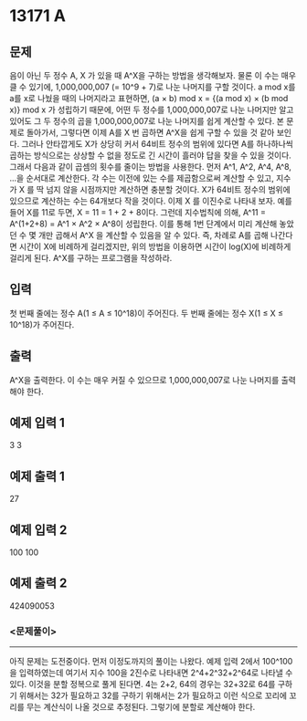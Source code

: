 # 13171 A

## 문제
음이 아닌 두 정수 A, X 가 있을 때 A^X을 구하는 방법을 생각해보자. 물론 이 수는 매우 클 수 있기에, 1,000,000,007 (= 10^9 + 7)로 나눈 나머지를 구할 것이다. a mod x를 a를 x로 나눴을 때의 나머지라고 표현하면,
(a × b) mod x = {(a mod x) × (b mod x)} mod x
가 성립하기 때문에, 어떤 두 정수를 1,000,000,007로 나눈 나머지만 알고 있어도 그 두 정수의 곱을 1,000,000,007로 나눈 나머지를 쉽게 계산할 수 있다.
본 문제로 돌아가서, 그렇다면 이제 A를 X 번 곱하면 A^X을 쉽게 구할 수 있을 것 같아 보인다. 그러나 안타깝게도 X가 상당히 커서 64비트 정수의 범위에 있다면 A를 하나하나씩 곱하는 방식으로는 상상할 수 없을 정도로 긴 시간이 흘러야 답을 찾을 수 있을 것이다. 그래서 다음과 같이 곱셈의 횟수를 줄이는 방법을 사용한다.
먼저 A^1, A^2, A^4, A^8, ...을 순서대로 계산한다. 각 수는 이전에 있는 수를 제곱함으로써 계산할 수 있고, 지수가 X 를 딱 넘지 않을 시점까지만 계산하면 충분할 것이다. X가 64비트 정수의 범위에 있으므로 계산하는 수는 64개보다 작을 것이다.
이제 X 를 이진수로 나타내 보자. 예를 들어 X를 11로 두면, X = 11 = 1 + 2 + 8이다. 그런데 지수법칙에 의해, A^11 = A^(1+2+8) = A^1 × A^2 × A^8이 성립한다. 이를 통해 1번 단계에서 미리 계산해 놓았던 수 몇 개만 곱해서 A^X 을 계산할 수 있음을 알 수 있다.
즉, 차례로 A를 곱해 나간다면 시간이 X에 비례하게 걸리겠지만, 위의 방법을 이용하면 시간이 log(X)에 비례하게 걸리게 된다. A^X를 구하는 프로그램을 작성하라.

## 입력
첫 번째 줄에는 정수 A(1 ≤ A ≤ 10^18)이 주어진다.
두 번째 줄에는 정수 X(1 ≤ X ≤ 10^18)가 주어진다.

## 출력
A^X을 출력한다. 이 수는 매우 커질 수 있으므로 1,000,000,007로 나눈 나머지를 출력해야 한다.

## 예제 입력 1
3
3

## 예제 출력 1
27

## 예제 입력 2
100
100

## 예제 출력 2
424090053

### <문제풀이>
- - -
아직 문제는 도전중이다. 먼저 이정도까지의 풀이는 나왔다.
예제 입력 2에서 100^100을 입력하였는데 여기서 지수 100을 2진수로 나타내면 2^4+2^32+2^64로 나타낼 수 있다.
이것을 분할 정복으로 풀게 된다면. 4는 2+2, 64의 경우는 32+32로 64를 구하기 위해서는 32가 필요하고 32를 구하기 위해서는 2가 필요하고 이런 식으로 꼬리에 꼬리를 무는 계산식이 나올 것으로 추정된다.
그렇기에 분할로 계산해야 한다.